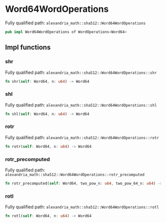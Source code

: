 # Word64WordOperations

Fully qualified path: `alexandria_math::sha512::Word64WordOperations`

```rust
pub impl Word64WordOperations of WordOperations<Word64>
```

## Impl functions

### shr

Fully qualified path: `alexandria_math::sha512::Word64WordOperations::shr`

```rust
fn shr(self: Word64, n: u64) -> Word64
```

### shl

Fully qualified path: `alexandria_math::sha512::Word64WordOperations::shl`

```rust
fn shl(self: Word64, n: u64) -> Word64
```

### rotr

Fully qualified path: `alexandria_math::sha512::Word64WordOperations::rotr`

```rust
fn rotr(self: Word64, n: u64) -> Word64
```

### rotr_precomputed

Fully qualified path: `alexandria_math::sha512::Word64WordOperations::rotr_precomputed`

```rust
fn rotr_precomputed(self: Word64, two_pow_n: u64, two_pow_64_n: u64) -> Word64
```

### rotl

Fully qualified path: `alexandria_math::sha512::Word64WordOperations::rotl`

```rust
fn rotl(self: Word64, n: u64) -> Word64
```

